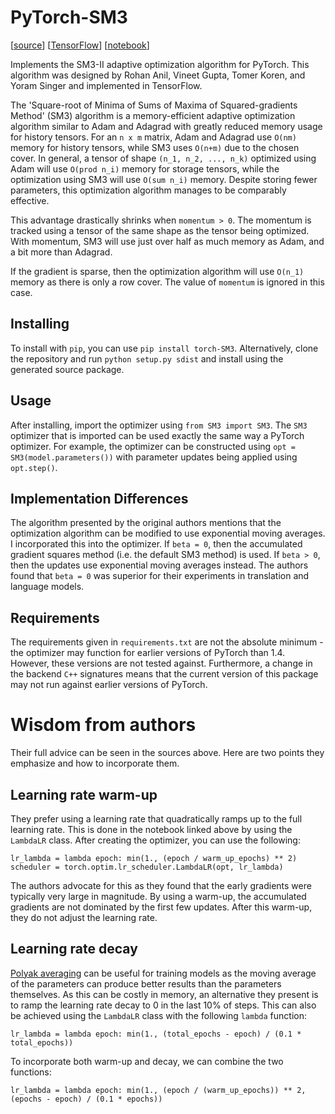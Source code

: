 # PyTorch-SM3
[[source](https://arxiv.org/abs/1901.11150)]
[[TensorFlow](https://github.com/google-research/google-research/tree/master/sm3)]
[[notebook](./SM3_example.ipynb)]

Implements the SM3-II adaptive optimization algorithm for PyTorch.
This algorithm was designed by Rohan Anil, Vineet Gupta, Tomer Koren, and
Yoram Singer and implemented in TensorFlow.

The 'Square-root of Minima of Sums of Maxima of Squared-gradients Method'
(SM3) algorithm is a memory-efficient adaptive optimization algorithm similar
to Adam and Adagrad with greatly reduced memory usage for history tensors.
For an `n x m` matrix, Adam and Adagrad use `O(nm)` memory for history
tensors, while SM3 uses `O(n+m)` due to the chosen cover. In general, a tensor
of shape `(n_1, n_2, ..., n_k)` optimized using Adam will use `O(prod n_i)`
memory for storage tensors, while the optimization using SM3 will use
`O(sum n_i)` memory. Despite storing fewer parameters, this optimization
algorithm manages to be comparably effective.

This advantage drastically shrinks when `momentum > 0`. The momentum is
tracked using a tensor of the same shape as the tensor being optimized. With
momentum, SM3 will use just over half as much memory as Adam, and a bit more
than Adagrad.

If the gradient is sparse, then the optimization algorithm will use `O(n_1)`
memory as there is only a row cover. The value of `momentum` is ignored in
this case.

## Installing
To install with `pip`, you can use `pip install torch-SM3`. Alternatively,
clone the repository and run `python setup.py sdist` and install using the
generated source package.

## Usage
After installing, import the optimizer using `from SM3 import SM3`. The `SM3`
optimizer that is imported can be used exactly the same way a PyTorch
optimizer. For example, the optimizer can be constructed using
`opt = SM3(model.parameters())` with parameter updates being applied using
`opt.step()`.

## Implementation Differences
The algorithm presented by the original authors mentions that the optimization
algorithm can be modified to use exponential moving averages. I incorporated
this into the optimizer. If `beta = 0`, then the accumulated gradient squares
method (i.e. the default SM3 method) is used. If `beta > 0`, then the updates
use exponential moving averages instead. The authors found that `beta = 0` 
was superior for their experiments in translation and language models.

## Requirements
The requirements given in `requirements.txt` are not the absolute minimum -
the optimizer may function for earlier versions of PyTorch than 1.4. However,
these versions are not tested against. Furthermore, a change in the backend
`C++` signatures means that the current version of this package may not run
against earlier versions of PyTorch.

# Wisdom from authors
Their full advice can be seen in the sources above. Here are two points they
emphasize and how to incorporate them.

## Learning rate warm-up
They prefer using a learning rate that quadratically ramps up to the
full learning rate. This is done in the notebook linked above by using the
`LambdaLR` class. After creating the optimizer, you can use the following:
```
lr_lambda = lambda epoch: min(1., (epoch / warm_up_epochs) ** 2)
scheduler = torch.optim.lr_scheduler.LambdaLR(opt, lr_lambda)
```
The authors advocate for this as they found that the early gradients were
typically very large in magnitude. By using a warm-up, the accumulated
gradients are not dominated by the first few updates. After this warm-up,
they do not adjust the learning rate.

## Learning rate decay
[Polyak averaging](https://www.tensorflow.org/api_docs/python/tf/train/ExponentialMovingAverage)
can be useful for training models as the moving average of the parameters
can produce better results than the parameters themselves. As this can be
costly in memory, an alternative they present is to ramp the learning rate
decay to 0 in the last 10% of steps. This can also be achieved using the
`LambdaLR` class with the following `lambda` function:
```
lr_lambda = lambda epoch: min(1., (total_epochs - epoch) / (0.1 * total_epochs))
```
To incorporate both warm-up and decay, we can combine the two functions:
```
lr_lambda = lambda epoch: min(1., (epoch / (warm_up_epochs)) ** 2, (epochs - epoch) / (0.1 * epochs))
```
